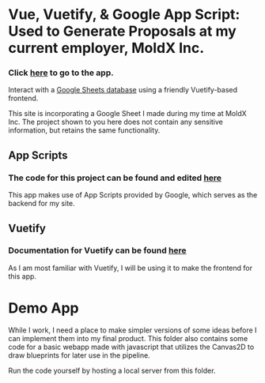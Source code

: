# Vue, Vuetify, & Google App Script: Used to Generate Proposals at my current employer, MoldX Inc.
### Click [here](https://script.google.com/macros/s/AKfycbyRWEaKXjAX7smo24rdulKKuMC26G8DMqfnh2gnzI7KRmjG4p86nmvaWru5-eU0crtO/exec) to go to the app.  

Interact with a [Google Sheets database](https://docs.google.com/spreadsheets/d/1nHQIyAN-riwfkB8p25fGIvmPHKX-j4-6vXJGR_Mlsfs/edit#gid=1302769330) using a friendly Vuetify-based frontend.  

This site is incorporating a Google Sheet I made during my time at MoldX Inc. The project shown to you here does not contain any sensitive information, but retains the same functionality.  

## App Scripts
### The code for this project can be found and edited [here](https://script.google.com/u/0/home/projects/1jF6pSyax4-pmmergljoftp1ux0U-cIvkHVJ3yVccJzJyA1FHYaTx5EbS/edit)  

This app makes use of App Scripts provided by Google, which serves as the backend for my site.

## Vuetify
### Documentation for Vuetify can be found [here](https://vuetifyjs.com/en)  

As I am most familiar with Vuetify, I will be using it to make the frontend for this app.  

# Demo App  
While I work, I need a place to make simpler versions of some ideas before I can implement them into my final product. This folder also contains some code for a basic webapp made with javascript that utilizes the Canvas2D to draw blueprints for later use in the pipeline.  

Run the code yourself by hosting a local server from this folder.